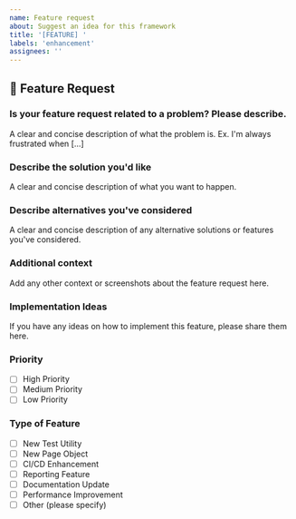 ```yaml
---
name: Feature request
about: Suggest an idea for this framework
title: '[FEATURE] '
labels: 'enhancement'
assignees: ''
---
```


## 🚀 Feature Request

### Is your feature request related to a problem? Please describe.
A clear and concise description of what the problem is. Ex. I'm always frustrated when [...]

### Describe the solution you'd like
A clear and concise description of what you want to happen.

### Describe alternatives you've considered
A clear and concise description of any alternative solutions or features you've considered.

### Additional context
Add any other context or screenshots about the feature request here.

### Implementation Ideas
If you have any ideas on how to implement this feature, please share them here.

### Priority
- [ ] High Priority
- [ ] Medium Priority  
- [ ] Low Priority

### Type of Feature
- [ ] New Test Utility
- [ ] New Page Object
- [ ] CI/CD Enhancement
- [ ] Reporting Feature
- [ ] Documentation Update
- [ ] Performance Improvement
- [ ] Other (please specify) 
